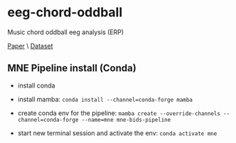 # eeg-chord-oddball

Music chord oddball eeg analysis (ERP)

[Paper](https://journals.sagepub.com/doi/epub/10.1177/0305735618779444) \\
[Dataset](https://nemar.org/dataexplorer/detail?dataset_id=ds003570)

## MNE Pipeline install (Conda)

- install conda
- install mamba: `conda install --channel=conda-forge mamba`
- create conda env for the pipeline: `mamba create --override-channels --channel=conda-forge --name=mne mne-bids-pipeline`

- start new terminal session and activate the env: `conda activate mne`
